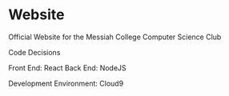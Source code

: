 # Website
Official Website for the Messiah College Computer Science Club

Code Decisions

  Front End: React
  Back End: NodeJS

  Development Environment: Cloud9
